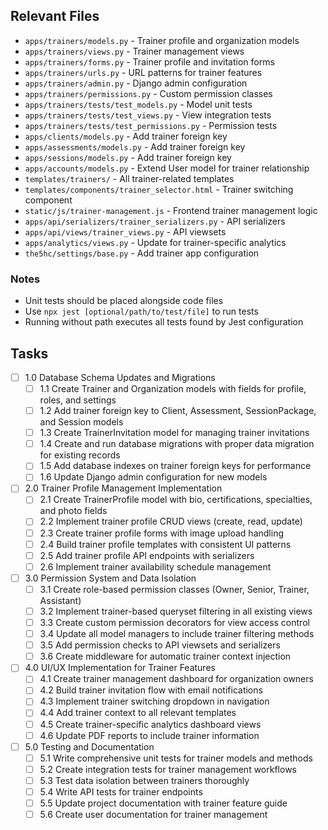 ## Relevant Files

- `apps/trainers/models.py` - Trainer profile and organization models
- `apps/trainers/views.py` - Trainer management views
- `apps/trainers/forms.py` - Trainer profile and invitation forms
- `apps/trainers/urls.py` - URL patterns for trainer features
- `apps/trainers/admin.py` - Django admin configuration
- `apps/trainers/permissions.py` - Custom permission classes
- `apps/trainers/tests/test_models.py` - Model unit tests
- `apps/trainers/tests/test_views.py` - View integration tests
- `apps/trainers/tests/test_permissions.py` - Permission tests
- `apps/clients/models.py` - Add trainer foreign key
- `apps/assessments/models.py` - Add trainer foreign key
- `apps/sessions/models.py` - Add trainer foreign key
- `apps/accounts/models.py` - Extend User model for trainer relationship
- `templates/trainers/` - All trainer-related templates
- `templates/components/trainer_selector.html` - Trainer switching component
- `static/js/trainer-management.js` - Frontend trainer management logic
- `apps/api/serializers/trainer_serializers.py` - API serializers
- `apps/api/views/trainer_views.py` - API viewsets
- `apps/analytics/views.py` - Update for trainer-specific analytics
- `the5hc/settings/base.py` - Add trainer app configuration

### Notes

- Unit tests should be placed alongside code files
- Use `npx jest [optional/path/to/test/file]` to run tests
- Running without path executes all tests found by Jest configuration

## Tasks

- [ ] 1.0 Database Schema Updates and Migrations
  - [ ] 1.1 Create Trainer and Organization models with fields for profile, roles, and settings
  - [ ] 1.2 Add trainer foreign key to Client, Assessment, SessionPackage, and Session models
  - [ ] 1.3 Create TrainerInvitation model for managing trainer invitations
  - [ ] 1.4 Create and run database migrations with proper data migration for existing records
  - [ ] 1.5 Add database indexes on trainer foreign keys for performance
  - [ ] 1.6 Update Django admin configuration for new models

- [ ] 2.0 Trainer Profile Management Implementation
  - [ ] 2.1 Create TrainerProfile model with bio, certifications, specialties, and photo fields
  - [ ] 2.2 Implement trainer profile CRUD views (create, read, update)
  - [ ] 2.3 Create trainer profile forms with image upload handling
  - [ ] 2.4 Build trainer profile templates with consistent UI patterns
  - [ ] 2.5 Add trainer profile API endpoints with serializers
  - [ ] 2.6 Implement trainer availability schedule management

- [ ] 3.0 Permission System and Data Isolation
  - [ ] 3.1 Create role-based permission classes (Owner, Senior, Trainer, Assistant)
  - [ ] 3.2 Implement trainer-based queryset filtering in all existing views
  - [ ] 3.3 Create custom permission decorators for view access control
  - [ ] 3.4 Update all model managers to include trainer filtering methods
  - [ ] 3.5 Add permission checks to API viewsets and serializers
  - [ ] 3.6 Create middleware for automatic trainer context injection

- [ ] 4.0 UI/UX Implementation for Trainer Features
  - [ ] 4.1 Create trainer management dashboard for organization owners
  - [ ] 4.2 Build trainer invitation flow with email notifications
  - [ ] 4.3 Implement trainer switching dropdown in navigation
  - [ ] 4.4 Add trainer context to all relevant templates
  - [ ] 4.5 Create trainer-specific analytics dashboard views
  - [ ] 4.6 Update PDF reports to include trainer information

- [ ] 5.0 Testing and Documentation
  - [ ] 5.1 Write comprehensive unit tests for trainer models and methods
  - [ ] 5.2 Create integration tests for trainer management workflows
  - [ ] 5.3 Test data isolation between trainers thoroughly
  - [ ] 5.4 Write API tests for trainer endpoints
  - [ ] 5.5 Update project documentation with trainer feature guide
  - [ ] 5.6 Create user documentation for trainer management